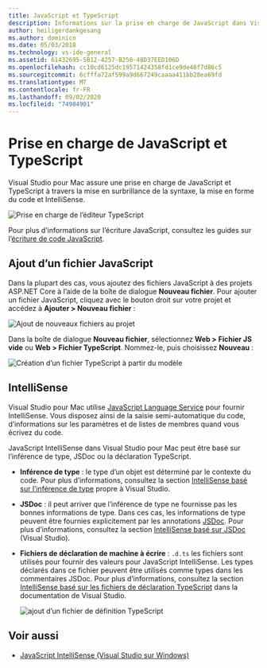```yaml
---
title: JavaScript et TypeScript
description: Informations sur la prise en charge de JavaScript dans Visual Studio pour Mac
author: heiligerdankgesang
ms.author: dominicn
ms.date: 05/03/2018
ms.technology: vs-ide-general
ms.assetid: 61432695-5B12-4257-B250-48D37EED106D
ms.openlocfilehash: cc10cd6125dc19571424358fd1ce9de46f7d86c5
ms.sourcegitcommit: 6cfffa72af599a9d667249caaaa411bb28ea69fd
ms.translationtype: MT
ms.contentlocale: fr-FR
ms.lasthandoff: 09/02/2020
ms.locfileid: "74984901"
---
```

# <a name="javascript-and-typescript-support"></a>Prise en charge de JavaScript et TypeScript

Visual Studio pour Mac assure une prise en charge de JavaScript et TypeScript à travers la mise en surbrillance de la syntaxe, la mise en forme du code et IntelliSense.

![Prise en charge de l’éditeur TypeScript](https://msdnshared.blob.core.windows.net/media/2018/03/TypeScript-editor.gif)

Pour plus d’informations sur l’écriture JavaScript, consultez les guides sur l’[écriture de code JavaScript](/scripting/javascript/writing-javascript-code).

## <a name="adding-a-javascript-file"></a>Ajout d’un fichier JavaScript

Dans la plupart des cas, vous ajoutez des fichiers JavaScript à des projets ASP.NET Core à l’aide de la boîte de dialogue **Nouveau fichier**. Pour ajouter un fichier JavaScript, cliquez avec le bouton droit sur votre projet et accédez à **Ajouter > Nouveau fichier** :

![Ajout de nouveaux fichiers au projet](media/javascript-image1.png)

Dans la boîte de dialogue **Nouveau fichier**, sélectionnez **Web > Fichier JS vide** ou **Web > Fichier TypeScript**. Nommez-le, puis choisissez **Nouveau** :

![Création d’un fichier TypeScript à partir du modèle](media/javascript-image2.png)

## <a name="intellisense"></a>IntelliSense

Visual Studio pour Mac utilise [JavaScript Language Service](/visualstudio/ide/javascript-intellisense) pour fournir IntelliSense. Vous disposez ainsi de la saisie semi-automatique du code, d’informations sur les paramètres et de listes de membres quand vous écrivez du code.

JavaScript IntelliSense dans Visual Studio pour Mac peut être basé sur l’inférence de type, JSDoc ou la déclaration TypeScript.

- **Inférence de type** : le type d’un objet est déterminé par le contexte du code. Pour plus d’informations, consultez la section [IntelliSense basé sur l’inférence de type](/visualstudio/ide/javascript-intellisense#intellisense-based-on-type-inference) propre à Visual Studio.
- **JSDoc** : il peut arriver que l’inférence de type ne fournisse pas les bonnes informations de type. Dans ces cas, les informations de type peuvent être fournies explicitement par les annotations [JSDoc](https://jsdoc.app/about-getting-started.html). Pour plus d’informations, consultez la section [IntelliSense basé sur JSDoc](/visualstudio/ide/javascript-intellisense#intellisense-based-on-jsdoc) (Visual Studio).
- **Fichiers de déclaration de machine à écrire** : `.d.ts` les fichiers sont utilisés pour fournir des valeurs pour JavaScript IntelliSense. Les types déclarés dans ce fichier peuvent être utilisés comme types dans les commentaires JSDoc. Pour plus d’informations, consultez la section [IntelliSense basé sur les fichiers de déclaration TypeScript](/visualstudio/ide/javascript-intellisense#intellisense-based-on-typescript-declaration-files) dans la documentation de Visual Studio.

    ![ajout d’un fichier de définition TypeScript](media/javascript-image3.png)

## <a name="see-also"></a>Voir aussi

- [JavaScript IntelliSense (Visual Studio sur Windows)](/visualstudio/ide/javascript-intellisense)
